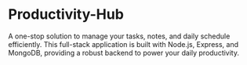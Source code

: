 # Productivity-Hub
A one-stop solution to manage your tasks, notes, and daily schedule efficiently. This full-stack application is built with Node.js, Express, and MongoDB, providing a robust backend to power your daily productivity.

